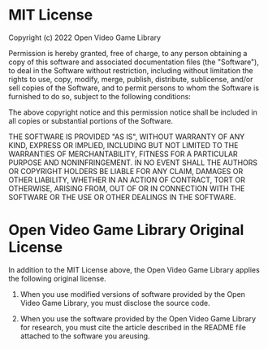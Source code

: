 # MIT License

Copyright (c) 2022 Open Video Game Library

Permission is hereby granted, free of charge, to any person obtaining a copy
of this software and associated documentation files (the "Software"), to deal
in the Software without restriction, including without limitation the rights
to use, copy, modify, merge, publish, distribute, sublicense, and/or sell
copies of the Software, and to permit persons to whom the Software is
furnished to do so, subject to the following conditions:

The above copyright notice and this permission notice shall be included in all
copies or substantial portions of the Software.

THE SOFTWARE IS PROVIDED "AS IS", WITHOUT WARRANTY OF ANY KIND, EXPRESS OR
IMPLIED, INCLUDING BUT NOT LIMITED TO THE WARRANTIES OF MERCHANTABILITY,
FITNESS FOR A PARTICULAR PURPOSE AND NONINFRINGEMENT. IN NO EVENT SHALL THE
AUTHORS OR COPYRIGHT HOLDERS BE LIABLE FOR ANY CLAIM, DAMAGES OR OTHER
LIABILITY, WHETHER IN AN ACTION OF CONTRACT, TORT OR OTHERWISE, ARISING FROM,
OUT OF OR IN CONNECTION WITH THE SOFTWARE OR THE USE OR OTHER DEALINGS IN THE
SOFTWARE.

# Open Video Game Library Original License

In addition to the MIT License above, the Open Video Game Library applies the following original license.

1. When you use modified versions of software provided by the Open Video Game Library, you must disclose the source code.

2. When you use the software provided by the Open Video Game Library for research, you must cite the article described in the README file attached to the software you areusing.
